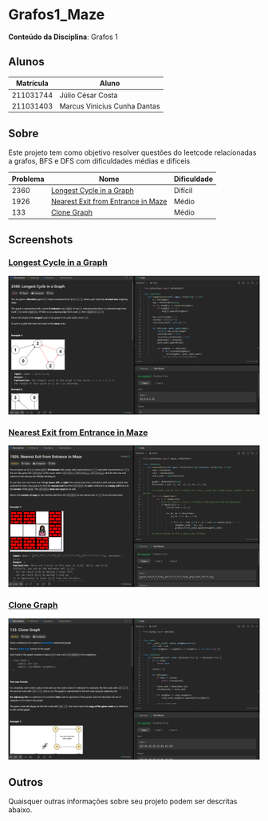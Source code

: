 # Grafos1_Maze

**Conteúdo da Disciplina**: Grafos 1<br>

## Alunos
|Matrícula | Aluno |
| -- | -- |
| 211031744  |  Júlio César Costa |
| 211031403  |  Marcus Vinicius Cunha Dantas |

## Sobre 
Este projeto tem como objetivo resolver questões do leetcode relacionadas a grafos, BFS e DFS com dificuldades médias e difíceis

| Problema  | Nome                                   | Dificuldade |
|-----------|----------------------------------------|-------------|
| 2360      | [Longest Cycle in a Graph](https://leetcode.com/problems/longest-cycle-in-a-graph/description/)           | Difícil     |
| 1926      | [Nearest Exit from Entrance in Maze](https://leetcode.com/problems/nearest-exit-from-entrance-in-maze/description/) | Médio       |
| 133       | [Clone Graph](https://leetcode.com/problems/clone-graph/description/)                        | Médio       |

## Screenshots

### [Longest Cycle in a Graph](https://leetcode.com/problems/longest-cycle-in-a-graph/description/)

![](./img/longest_cycle.png)

### [Nearest Exit from Entrance in Maze](https://leetcode.com/problems/nearest-exit-from-entrance-in-maze/description/)

![](./img/nearest_exit.png)

### [Clone Graph](https://leetcode.com/problems/clone-graph/description/)

![](./img/clone_graph.png)

## Outros 
Quaisquer outras informações sobre seu projeto podem ser descritas abaixo.




